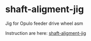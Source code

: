 # shaft-aligment-jig
Jig for Opulo feeder drive wheel asm

Instruction are here: [shaft-aligment-jig](https://docs.technolitrix.org/drive-wheel-glue-jig/)
